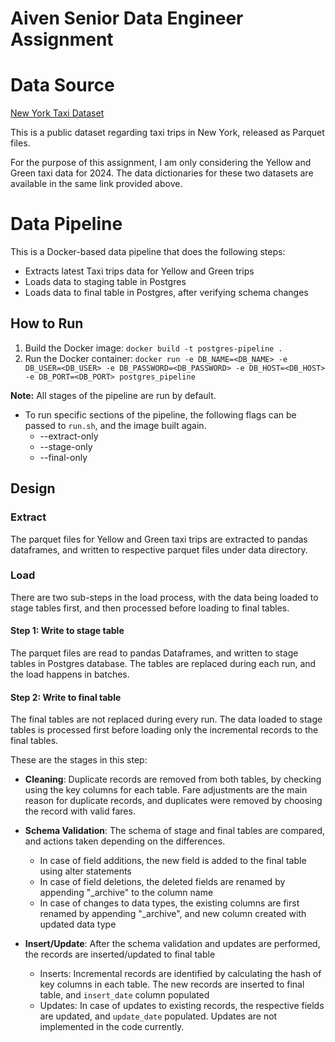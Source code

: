 # Aiven Senior Data Engineer Assignment

# Data Source
 [New York Taxi Dataset](https://www.nyc.gov/site/tlc/about/tlc-trip-record-data.page)

This is a public dataset regarding taxi trips in New York, released as Parquet files. 

For the purpose of this assignment, I am only considering the Yellow and Green taxi data for 2024. The data dictionaries for these two datasets are available in the same link provided above.

# Data Pipeline

This is a Docker-based data pipeline that does the following steps:

* Extracts latest Taxi trips data for Yellow and Green trips
* Loads data to staging table in Postgres
* Loads data to final table in Postgres, after verifying schema changes

## How to Run

1. Build the Docker image: `docker build -t postgres-pipeline .`
2. Run the Docker container: `docker run -e DB_NAME=<DB_NAME> -e DB_USER=<DB_USER> -e DB_PASSWORD=<DB_PASSWORD> -e DB_HOST=<DB_HOST> -e DB_PORT=<DB_PORT> postgres_pipeline`

**Note:**
All stages of the pipeline are run by default. 

* To run specific sections of the pipeline, the following flags can be passed to `run.sh`, and the image built again.
    * --extract-only
    * --stage-only
    * --final-only

## Design

### Extract

The parquet files for Yellow and Green taxi trips are extracted to pandas dataframes, and written to respective parquet files under data directory.

### Load

There are two sub-steps in the load process, with the data being loaded to stage tables first, and then processed before loading to final tables.

#### Step 1: Write to stage table

The parquet files are read to pandas Dataframes, and written to stage tables in Postgres database. The tables are replaced during each run, and the load happens in batches. 

#### Step 2: Write to final table

The final tables are not replaced during every run. The data loaded to stage tables is processed first before loading only the incremental records to the final tables. 

These are the stages in this step:

* **Cleaning**: Duplicate records are removed from both tables, by checking using the key columns for each table. Fare adjustments are the main reason for duplicate records, and duplicates were removed by choosing the record with valid fares. 

* **Schema Validation**: The schema of stage and final tables are compared, and actions taken depending on the differences.
    * In case of field additions, the new field is added to the final table using alter statements
    * In case of field deletions, the deleted fields are renamed by appending "_archive" to the column name
    * In case of changes to data types, the existing columns are first renamed by appending "_archive", and new column created with updated data type

* **Insert/Update**: After the schema validation and updates are performed, the records are inserted/updated to final table
    * Inserts: Incremental records are identified by calculating the hash of key columns in each table. The new records are inserted to final table, and `insert_date` column populated
    * Updates: In case of updates to existing records, the respective fields are updated, and `update_date` populated. Updates are not implemented in the code currently. 